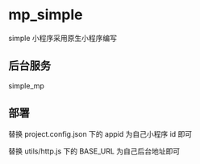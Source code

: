 # mp_simple

simple 小程序采用原生小程序编写

## 后台服务

simple_mp

## 部署

替换 project.config.json 下的 appid 为自己小程序 id 即可

替换 utils/http.js 下的 BASE_URL 为自己后台地址即可
